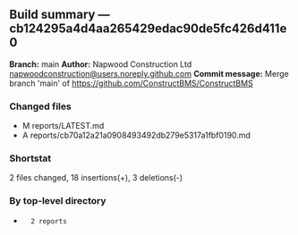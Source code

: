 ## Build summary — cb124295a4d4aa265429edac90de5fc426d411e0

**Branch:** main **Author:** Napwood Construction Ltd <napwoodconstruction@users.noreply.github.com>
**Commit message:** Merge branch 'main' of https://github.com/ConstructBMS/ConstructBMS

### Changed files

- M reports/LATEST.md
- A reports/cb70a12a21a0908493492db279e5317a1fbf0190.md

### Shortstat

2 files changed, 18 insertions(+), 3 deletions(-)

### By top-level directory

-       2 reports
